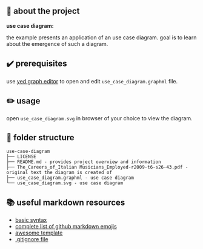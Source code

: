 ## :newspaper: about the project ##

**use case diagram:**

the example presents an application of an use case diagram. goal is to learn about the emergence of such a diagram.

## :heavy_check_mark: prerequisites ##

use [yed graph editor](https://www.yworks.com/products/yed/download) to open and edit <code>use_case_diagram.graphml</code> file.

## :pencil2: usage

open <code>use_case_diagram.svg</code> in browser of your choice to view the diagram.

## :file_folder: folder structure ##

    use-case-diagram
    ├── LICENSE
    ├── README.md - provides project overview and information
    ├── The_Careers_of_Italian Musicians_Employed-r2009-t6-s26-43.pdf - original text the diagram is created of
    ├── use_case_diagram.graphml - use case diagram
    └── use_case_diagram.svg - use case diagram

## :books: useful markdown resources ##

* [basic syntax](https://www.markdownguide.org/basic-syntax/)
* [complete list of github markdown emojis](https://dev.to/nikolab/complete-list-of-github-markdown-emoji-markup-5aia)
* [awesome template](https://github.com/ma-shamshiri/Human-Activity-Recognition/blob/main/README.md)
* [.gitignore file](https://git-scm.com/docs/gitignore)
